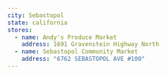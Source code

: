 ```yaml
---
city: Sebastopol
state: california
stores:
  - name: Andy's Produce Market
    address: 1691 Gravenstein Highway North
  - name: Sebastopol Community Market
    address: "6762 SEBASTOPOL AVE #100"
---
```

